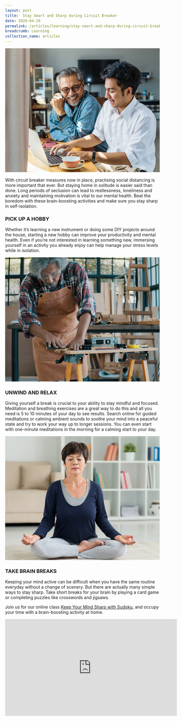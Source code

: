 ```yaml
---
layout: post
title:  Stay Smart and Sharp during Circuit Breaker
date: 2020-04-29
permalink: /articles/learning/stay-smart-and-sharp-during-circuit-breaker
breadcrumb: Learning
collection_name: articles
---
```

![Stay Smart and Sharp during Circuit Breaker](/images/content-articles/learning/stay-smart-and-sharp-during-circuit-breaker-img1.jpg)

With circuit breaker measures now in place, practising social distancing is more important that ever. But staying home in solitude is easier said than done. Long periods of seclusion can lead to restlessness, loneliness and anxiety and maintaining motivation is vital to our mental health. Beat the boredom with these brain-boosting activities and make sure you stay sharp in self-isolation. 

### PICK UP A HOBBY
Whether it’s learning a new instrument or doing some DIY projects around the house, starting a new hobby can improve your productivity and mental health. Even if you’re not interested in learning something new, immersing yourself in an activity you already enjoy can help manage your stress levels while in isolation.

![Stay Smart and Sharp during Circuit Breaker](/images/content-articles/learning/stay-smart-and-sharp-during-circuit-breaker-img2.jpg)

### UNWIND AND RELAX
Giving yourself a break is crucial to your ability to stay mindful and focused. Meditation and breathing exercises are a great way to do this and all you need is 5 to 10 minutes of your day to see results. Search online for guided meditations or calming ambient sounds to soothe your mind into a peaceful state and try to work your way up to longer sessions. You can even start with one-minute meditations in the morning for a calming start to your day.

![Stay Smart and Sharp during Circuit Breaker](/images/content-articles/learning/stay-smart-and-sharp-during-circuit-breaker-img3.jpg)

### TAKE BRAIN BREAKS
Keeping your mind active can be difficult when you have the same routine everyday without a change of scenery. But there are actually many simple ways to stay sharp. Take short breaks for your brain by playing a card game or completing puzzles like crosswords and jigsaws. 

Join us for our online class [Keep Your Mind Sharp with Sudoku](../../course-directory/lifelong-learning/#keepyourmindsharpwithsuduko), and occupy your time with a brain-boosting activity at home. 

<div class="facebook-responsive">
    <iframe src="https://www.facebook.com/plugins/video.php?href=https%3A%2F%2Fwww.facebook.com%2FMGsWanted%2Fvideos%2F669740517154793%2F&show_text=0&width=560" width="560" height="315" style="border:none;overflow:hidden" scrolling="no" frameborder="0" allowTransparency="true" allowFullScreen="true"></iframe>
</div>